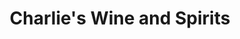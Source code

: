 ---
title: "Charlie's Wine and Spirits"
url: /belton/charlies-wine-and-spirits/
shop: Spirituosen
---